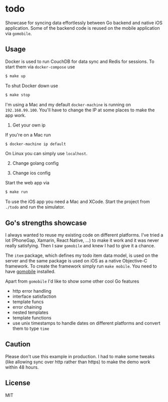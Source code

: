 
# todo

Showcase for syncing data effortlessly between Go backend and native iOS application. Some of the backend code is reused on the mobile application via `gomobile`.

## Usage

Docker is used to run CouchDB for data sync and Redis for sessions. To start them via `docker-compose` use

```bash
$ make up
```

To shut Docker down use

```bash
$ make stop
```

I'm using a Mac and my default `docker-machine` is running on `192.168.99.100`. You'll have to change the IP at some places to make the app work.

1. Get your own ip

If you're on a Mac run

```bash
$ docker-machine ip default
```

On Linux you can simply use `localhost`.

2. Change golang config

3. Change ios config

Start the web app via

```bash
$ make run
```

To use the iOS app you need a Mac and XCode. Start the project from `./todo` and run the simulator.

## Go's strengths showcase

I always wanted to reuse my existing code on different platforms. I've tried a lot (PhoneGap, Xamarin, React Native, ...) to make it work and it was never really satisfying. Then I saw `gomobile` and knew I had to give it a chance.

The `item` package, which defines my todo item data model, is used on the server and the same package is used on iOS as a native Objective-C framework. To create the framework simply run `make mobile`. You need to have [gomobile](https://github.com/golang/go/wiki/Mobile) installed.

Apart from `gomobile` I'd like to show some other cool Go features

- http error handling
- interface satisfaction
- template funcs
- error chaining
- nested templates
- template functions
- use unix timestamps to handle dates on different platforms and convert them to type `time`

## Caution

Please don't use this example in production. I had to make some tweaks (like allowing sync over http rather than https) to make the demo work within 48 hours.

## License

MIT

